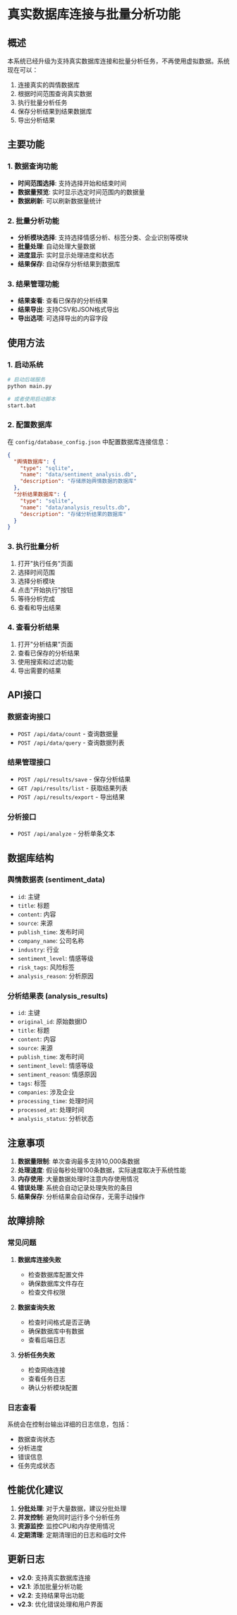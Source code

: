 # 真实数据库连接与批量分析功能

## 概述

本系统已经升级为支持真实数据库连接和批量分析任务，不再使用虚拟数据。系统现在可以：

1. 连接真实的舆情数据库
2. 根据时间范围查询真实数据
3. 执行批量分析任务
4. 保存分析结果到结果数据库
5. 导出分析结果

## 主要功能

### 1. 数据查询功能

- **时间范围选择**: 支持选择开始和结束时间
- **数据量预览**: 实时显示选定时间范围内的数据量
- **数据刷新**: 可以刷新数据量统计

### 2. 批量分析功能

- **分析模块选择**: 支持选择情感分析、标签分类、企业识别等模块
- **批量处理**: 自动处理大量数据
- **进度显示**: 实时显示处理进度和状态
- **结果保存**: 自动保存分析结果到数据库

### 3. 结果管理功能

- **结果查看**: 查看已保存的分析结果
- **结果导出**: 支持CSV和JSON格式导出
- **导出选项**: 可选择导出的内容字段

## 使用方法

### 1. 启动系统

```bash
# 启动后端服务
python main.py

# 或者使用启动脚本
start.bat
```

### 2. 配置数据库

在 `config/database_config.json` 中配置数据库连接信息：

```json
{
  "舆情数据库": {
    "type": "sqlite",
    "name": "data/sentiment_analysis.db",
    "description": "存储原始舆情数据的数据库"
  },
  "分析结果数据库": {
    "type": "sqlite", 
    "name": "data/analysis_results.db",
    "description": "存储分析结果的数据库"
  }
}
```

### 3. 执行批量分析

1. 打开"执行任务"页面
2. 选择时间范围
3. 选择分析模块
4. 点击"开始执行"按钮
5. 等待分析完成
6. 查看和导出结果

### 4. 查看分析结果

1. 打开"分析结果"页面
2. 查看已保存的分析结果
3. 使用搜索和过滤功能
4. 导出需要的结果

## API接口

### 数据查询接口

- `POST /api/data/count` - 查询数据量
- `POST /api/data/query` - 查询数据列表

### 结果管理接口

- `POST /api/results/save` - 保存分析结果
- `GET /api/results/list` - 获取结果列表
- `POST /api/results/export` - 导出结果

### 分析接口

- `POST /api/analyze` - 分析单条文本

## 数据库结构

### 舆情数据表 (sentiment_data)

- `id`: 主键
- `title`: 标题
- `content`: 内容
- `source`: 来源
- `publish_time`: 发布时间
- `company_name`: 公司名称
- `industry`: 行业
- `sentiment_level`: 情感等级
- `risk_tags`: 风险标签
- `analysis_reason`: 分析原因

### 分析结果表 (analysis_results)

- `id`: 主键
- `original_id`: 原始数据ID
- `title`: 标题
- `content`: 内容
- `source`: 来源
- `publish_time`: 发布时间
- `sentiment_level`: 情感等级
- `sentiment_reason`: 情感原因
- `tags`: 标签
- `companies`: 涉及企业
- `processing_time`: 处理时间
- `processed_at`: 处理时间
- `analysis_status`: 分析状态

## 注意事项

1. **数据量限制**: 单次查询最多支持10,000条数据
2. **处理速度**: 假设每秒处理100条数据，实际速度取决于系统性能
3. **内存使用**: 大量数据处理时注意内存使用情况
4. **错误处理**: 系统会自动记录处理失败的条目
5. **结果保存**: 分析结果会自动保存，无需手动操作

## 故障排除

### 常见问题

1. **数据库连接失败**
   - 检查数据库配置文件
   - 确保数据库文件存在
   - 检查文件权限

2. **数据查询失败**
   - 检查时间格式是否正确
   - 确保数据库中有数据
   - 查看后端日志

3. **分析任务失败**
   - 检查网络连接
   - 查看任务日志
   - 确认分析模块配置

### 日志查看

系统会在控制台输出详细的日志信息，包括：
- 数据查询状态
- 分析进度
- 错误信息
- 任务完成状态

## 性能优化建议

1. **分批处理**: 对于大量数据，建议分批处理
2. **并发控制**: 避免同时运行多个分析任务
3. **资源监控**: 监控CPU和内存使用情况
4. **定期清理**: 定期清理旧的日志和临时文件

## 更新日志

- **v2.0**: 支持真实数据库连接
- **v2.1**: 添加批量分析功能
- **v2.2**: 支持结果导出功能
- **v2.3**: 优化错误处理和用户界面
